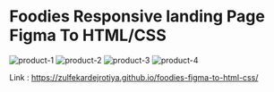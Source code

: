 # Foodies Responsive landing Page Figma To HTML/CSS

![product-1](https://user-images.githubusercontent.com/97539653/167462235-9aaea127-19a2-476e-a279-e9c6987df98b.png)
![product-2](https://user-images.githubusercontent.com/97539653/167462249-d4e33092-d3b7-40eb-8ff2-c577c585e2e0.png)
![product-3](https://user-images.githubusercontent.com/97539653/167462253-c2ef52fc-7f77-46fa-b106-e097cfca7221.png)
![product-4](https://user-images.githubusercontent.com/97539653/167462258-58e0cd9a-fa57-4fc4-9b96-2cb338e7ebe3.png)

Link : https://zulfekardejrotiya.github.io/foodies-figma-to-html-css/
